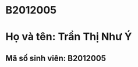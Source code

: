 # B2012005
<!DOCTYPE html>
<html>
<head>
 
</head>
<body>
  <h1>Họ và tên: Trần Thị Như Ý</h1>
  <h2>Mã số sinh viên: B2012005</h2>
</body>

